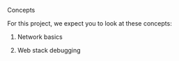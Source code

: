Concepts

For this project, we expect you to look at these concepts:

1. Network basics

2. Web stack debugging
